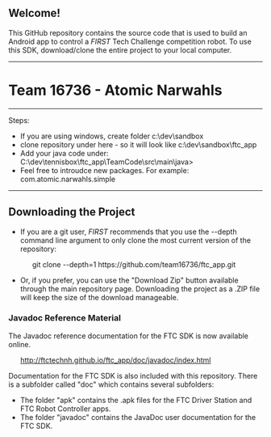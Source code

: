 ## Welcome!
This GitHub repository contains the source code that is used to build an Android app to control a *FIRST* Tech Challenge competition robot.  To use this SDK, download/clone the entire project to your local computer.

**************************************************************************************
# Team 16736 - Atomic Narwahls
**************************************************************************************

Steps:
 * If you are using windows, create folder c:\dev\sandbox
 * clone repository under here - so it will look like c:\dev\sandbox\ftc_app
 * Add your java code under: C:\dev\tennisbox\ftc_app\TeamCode\src\main\java>
 * Feel free to introudce new packages. For example: com.atomic.narwahls.simple

**************************************************************************************

## Downloading the Project
* If you are a git user, *FIRST* recommends that you use the --depth command line argument to only clone the most current version of the repository:

<p>&nbsp;&nbsp;&nbsp;&nbsp;&nbsp;&nbsp;&nbsp;&nbsp;&nbsp;&nbsp;&nbsp;&nbsp;git clone --depth=1 https://github.com/team16736/ftc_app.git</p>

* Or, if you prefer, you can use the "Download Zip" button available through the main repository page.  Downloading the project as a .ZIP file will keep the size of the download manageable.

### Javadoc Reference Material
The Javadoc reference documentation for the FTC SDK is now available online.  

&nbsp;&nbsp;&nbsp;&nbsp;&nbsp;&nbsp;http://ftctechnh.github.io/ftc_app/doc/javadoc/index.html    

Documentation for the FTC SDK is also included with this repository.  There is a subfolder called "doc" which contains several subfolders:

 * The folder "apk" contains the .apk files for the FTC Driver Station and FTC Robot Controller apps.
 * The folder "javadoc" contains the JavaDoc user documentation for the FTC SDK.

